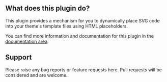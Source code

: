 ## What does this plugin do?

This plugin provides a mechanism for you to dynamically place SVG code into your theme's template files using HTML 
placeholders.

You can find more information and documentation for this plugin in the [documentation area](https://mishterk.github.io/dynamic-svg-icons-plugin-for-wordpress/).

## Support

Please raise any bug reports or feature requests here. Pull requests will be considered and are welcome. 